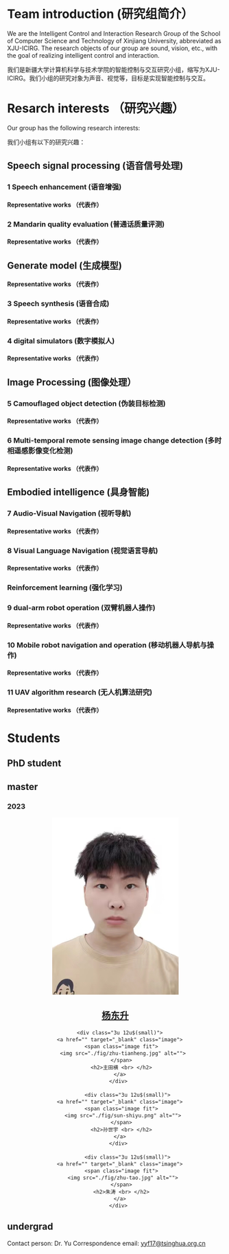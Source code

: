 
# Team introduction (研究组简介）
We are the Intelligent Control and Interaction Research Group of the School of Computer Science and Technology of Xinjiang University, abbreviated as XJU-ICIRG. The research objects of our group are sound, vision, etc., with the goal of realizing intelligent control and interaction. 

我们是新疆大学计算机科学与技术学院的智能控制与交互研究小组，缩写为XJU-ICIRG。我们小组的研究对象为声音、视觉等，目标是实现智能控制与交互。

# Resarch interests （研究兴趣）
Our group has the following research interests:

我们小组有以下的研究兴趣：

## Speech signal processing (语音信号处理)

### 1 Speech enhancement (语音增强)

#### Representative works （代表作） 
 
### 2 Mandarin quality evaluation (普通话质量评测)

#### Representative works （代表作） 

## Generate model (生成模型)

#### Representative works （代表作） 

### 3 Speech synthesis (语音合成)

#### Representative works （代表作） 

### 4 digital simulators (数字模拟人)
#### Representative works （代表作） 

## Image Processing (图像处理）

### 5 Camouflaged object detection (伪装目标检测)

#### Representative works （代表作） 

### 6 Multi-temporal remote sensing image change detection (多时相遥感影像变化检测)

#### Representative works （代表作） 

## Embodied intelligence (具身智能)
### 7 Audio-Visual Navigation (视听导航)
#### Representative works （代表作） 

### 8 Visual Language Navigation (视觉语言导航)
#### Representative works （代表作） 


### Reinforcement learning (强化学习)
### 9 dual-arm robot operation (双臂机器人操作)
#### Representative works （代表作） 

### 10 Mobile robot navigation and operation (移动机器人导航与操作)
#### Representative works （代表作） 

### 11 UAV algorithm research (无人机算法研究)
#### Representative works （代表作） 

# Students
## PhD student

## master

### 2023
<div class="row uniform" align="center">
      <div class="3u 12u$(small)">
       <a href="" target="_blank" class="image">
        <span class="image fit">
         <img src="./fig/yang-dongsheng.jpg" alt="">
        </span>
        <h2>杨东升 <br> </h2>
       </a>
      </div>

       <div class="3u 12u$(small)">
       <a href="" target="_blank" class="image">
        <span class="image fit">
         <img src="./fig/zhu-tianheng.jpg" alt="">
        </span>
        <h2>主田横 <br> </h2>
       </a>
      </div>

            <div class="3u 12u$(small)">
       <a href="" target="_blank" class="image">
        <span class="image fit">
         <img src="./fig/sun-shiyu.png" alt="">
        </span>
        <h2>孙世宇 <br> </h2>
       </a>
      </div>

            <div class="3u 12u$(small)">
       <a href="" target="_blank" class="image">
        <span class="image fit">
         <img src="./fig/zhu-tao.jpg" alt="">
        </span>
        <h2>朱涛 <br> </h2>
       </a>
      </div>
</div>






## undergrad

Contact person: Dr. Yu
Correspondence email: yyf17@tsinghua.org.cn
